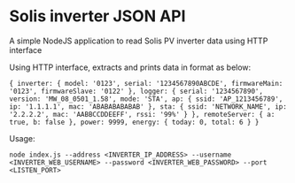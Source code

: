 # Solis inverter JSON API
A simple NodeJS application to read Solis PV inverter data using HTTP interface

Using HTTP interface, extracts and prints data in format as below:

`{
    inverter: {
     model: '0123',
     serial: '1234567890ABCDE',
     firmwareMain: '0123',
     firmwareSlave: '0122'
   },
   logger: {
     serial: '1234567890',
     version: 'MW_08_0501_1.58',
     mode: 'STA',
     ap: {
        ssid: 'AP_1213456789',
        ip: '1.1.1.1',
        mac: 'ABABABABABAB'
    },
     sta: {
       ssid: 'NETWORK_NAME',
       ip: '2.2.2.2',
       mac: 'AABBCCDDEEFF',
       rssi: '99%'
     }
   },
   remoteServer: { a: true, b: false },
   power: 9999,
   energy: { today: 0, total: 6 }
 }`
 
 Usage:
 
`node index.js --address <INVERTER_IP_ADDRESS> --username <INVERTER_WEB_USERNAME> --password <INVERTER_WEB_PASSWORD> --port <LISTEN_PORT>`
